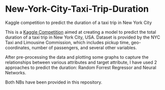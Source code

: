 # New-York-City-Taxi-Trip-Duration
Kaggle competition to predict the duration of a taxi trip in New York City

This is a [Kaggle Competition](https://www.kaggle.com/c/nyc-taxi-trip-duration) aimed at creating a model to predict the total duration of a taxi trip in New York City, USA. Dataset is provided by the NYC Taxi and Limousine Commission, which includes pickup time, geo-coordinates, number of passengers, and several other variables.

After pre-processing the data and plotting some graphs to capture the relationships between various attributes and target attribute, I have used 2 approaches to predict the duration: Random Forrest Regressor and Neural Networks.

Both NBs have been provided in this repository.
